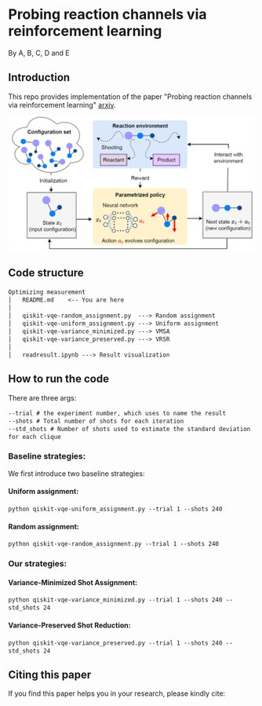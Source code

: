 # Probing reaction channels via reinforcement learning
By A, B, C, D and E
## Introduction
This repo provides implementation of the paper "Probing reaction channels via reinforcement learning" [arxiv](https://arxiv.org/pdf/2305.17531.pdf). 


![image](RLconnetiveconf.png)

## Code structure
```commandline
Optimizing measurement
│   README.md    <-- You are here
│
│   qiskit-vqe-random_assignment.py  ---> Random assignment
│   qiskit-vqe-uniform_assignment.py ---> Uniform assignment
│   qiskit-vqe-variance_minimized.py ---> VMSA
│   qiskit-vqe-variance_preserved.py ---> VRSR
│   
│   readresult.ipynb ---> Result visualization
```
## How to run the code
There are three args: 
```commandline
--trial # the experiment number, which uses to name the result
--shots # Total number of shots for each iteration
--std_shots # Number of shots used to estimate the standard deviation for each clique
```
### Baseline strategies:
We first introduce two baseline strategies:
#### Uniform assignment:
```commandline
python qiskit-vqe-uniform_assignment.py --trial 1 --shots 240
```
#### Random assignment:
```commandline
python qiskit-vqe-random_assignment.py --trial 1 --shots 240
```
### Our strategies:
#### Variance-Minimized Shot Assignment:
```commandline
python qiskit-vqe-variance_minimized.py --trial 1 --shots 240 --std_shots 24
```
#### Variance-Preserved Shot Reduction:
```commandline
python qiskit-vqe-variance_preserved.py --trial 1 --shots 240 --std_shots 24
```

## Citing this paper
If you find this paper helps you in your research, please kindly cite:
